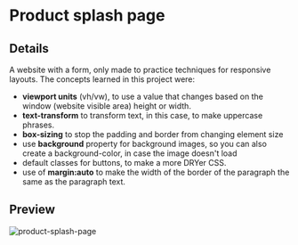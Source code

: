 # Product splash page
## Details
A website with a form, only made to practice techniques for responsive layouts.
The concepts learned in this project were:
  - **viewport units** (vh/vw), to use a value that changes based on the window (website visible area) height or width.
  - **text-transform** to transform text, in this case, to make uppercase phrases. 
  - **box-sizing** to stop the padding and border from changing element size
  - use **background** property for background images, so you can also create a background-color, in case the image doesn't load
  - default classes for buttons, to make a more DRYer CSS.
  - use of **margin:auto** to make the width of the border of the paragraph the same as the paragraph text.
## Preview
![product-splash-page](https://github.com/AlexMakowiecki/product-splash-page/assets/122258496/2f3d45e4-8d29-4664-99e6-a3a234d0d00f)
